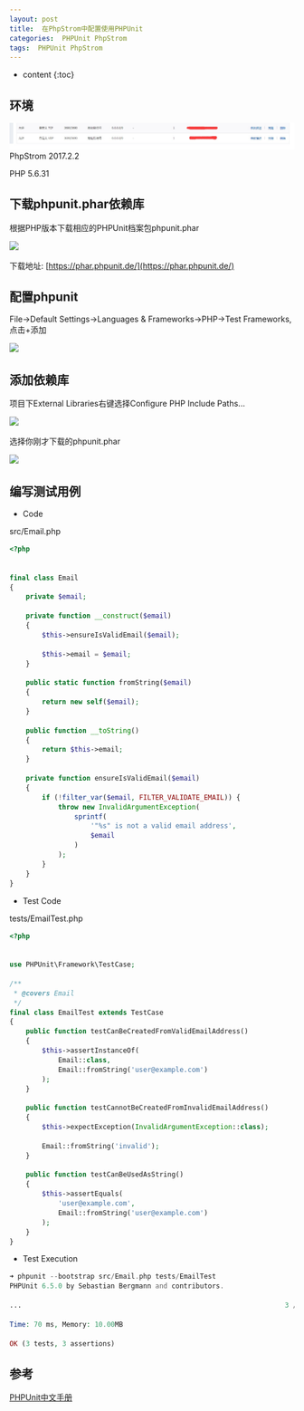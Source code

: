 ```yaml
---
layout: post
title:  在PhpStrom中配置使用PHPUnit
categories:  PHPUnit PhpStrom
tags:  PHPUnit PhpStrom
---
```


* content
{:toc}

## 环境
![](/assets/images/20171214001.jpg)
PhpStrom 2017.2.2

PHP 5.6.31

## 下载phpunit.phar依赖库
根据PHP版本下载相应的PHPUnit档案包phpunit.phar

![](http://ww1.sinaimg.cn/mw690/73f02bfcgy1fmhp13boh4j20yk06zmxn.jpg)

下载地址:
[https://phar.phpunit.de/](https://phar.phpunit.de/)




## 配置phpunit
File->Default Settings->Languages & Frameworks->PHP->Test Frameworks,点击+添加

![](http://ww1.sinaimg.cn/large/73f02bfcgy1fmhpez0ipyj20st0jldht.jpg)

## 添加依赖库
项目下External Libraries右键选择Configure PHP Include Paths...

![](http://ww1.sinaimg.cn/large/73f02bfcgy1fmhpl0lngkj20an06swef.jpg)

选择你刚才下载的phpunit.phar

![](http://ww1.sinaimg.cn/large/73f02bfcgy1fmhpndwnl8j20ew0k7gmq.jpg)

## 编写测试用例
- Code

src/Email.php

```php
<?php


final class Email
{
    private $email;

    private function __construct($email)
    {
        $this->ensureIsValidEmail($email);

        $this->email = $email;
    }

    public static function fromString($email)
    {
        return new self($email);
    }

    public function __toString()
    {
        return $this->email;
    }

    private function ensureIsValidEmail($email)
    {
        if (!filter_var($email, FILTER_VALIDATE_EMAIL)) {
            throw new InvalidArgumentException(
                sprintf(
                    '"%s" is not a valid email address',
                    $email
                )
            );
        }
    }
}
```
- Test Code

tests/EmailTest.php

```php
<?php


use PHPUnit\Framework\TestCase;

/**
 * @covers Email
 */
final class EmailTest extends TestCase
{
    public function testCanBeCreatedFromValidEmailAddress()
    {
        $this->assertInstanceOf(
            Email::class,
            Email::fromString('user@example.com')
        );
    }

    public function testCannotBeCreatedFromInvalidEmailAddress()
    {
        $this->expectException(InvalidArgumentException::class);

        Email::fromString('invalid');
    }

    public function testCanBeUsedAsString()
    {
        $this->assertEquals(
            'user@example.com',
            Email::fromString('user@example.com')
        );
    }
}
```

- Test Execution

```php
➜ phpunit --bootstrap src/Email.php tests/EmailTest
PHPUnit 6.5.0 by Sebastian Bergmann and contributors.

...                                                                 3 / 3 (100%)

Time: 70 ms, Memory: 10.00MB

OK (3 tests, 3 assertions)
```
## 参考
[PHPUnit中文手册](https://phpunit.de/manual/current/zh_cn/installation.html)
